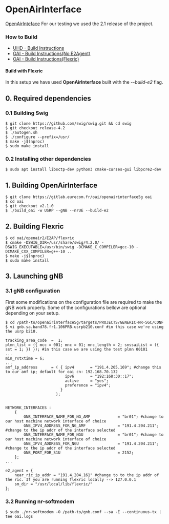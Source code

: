 # OpenAirInterface

[OpenAirInteface](oai/README.md)
For our testing we used the 2.1 release of the project.
### How to Build

+ [UHD - Build Instructions](https://files.ettus.com/manual/page_build_guide.html)
+ [OAI - Build Instructions(No E2Agent)](https://gitlab.eurecom.fr/oai/openairinterface5g/-/blob/develop/doc/BUILD.md)
+ [OAI - Build Instructions(Flexric)](https://gitlab.eurecom.fr/oai/openairinterface5g/-/blob/develop/openair2/E2AP/README.md)

#### Build with Flexric
In this setup we have used **OpenAirInterface** built with the _--build-e2_ flag.

## 0. Required dependencies

### 0.1 Building Swig

```shell
$ git clone https://github.com/swig/swig.git && cd swig
$ git checkout release-4.2
$ ./autogen.sh
$ ./configure --prefix=/usr/
$ make -j$(nproc)
$ sudo make install
```

### 0.2 Installing other dependencies

```shell
$ sudo apt install libsctp-dev python3 cmake-curses-gui libpcre2-dev

```
## 1. Building **OpenAirInterface**

```shell
$ git clone https://gitlab.eurecom.fr/oai/openairinterface5g oai
$ cd oai
$ git checkout v2.1.0
$ ./build_oai -w USRP --gNB --nrUE --build-e2 
```

## 2. Building Flexric

```shell
$ cd oai/openair2/E2AP/flexric
$ cmake -DSWIG_DIR=/usr/share/swig/4.2.0/ -DSWIG_EXECUTABLE=/usr/bin/swig -DCMAKE_C_COMPILER=gcc-10 -DCMAKE_CXX_COMPILER=g++-10 ..
$ make -j$(nproc)
$ sudo make install 
```

## 3. Launching gNB

### 3.1 gNB configuration

First some modifications on the configuration file are required to make the gNB work properly. Some of the configurations bellow are optional depending on your setup.

```shell
$ cd /path-to/openairinterface5g/targets/PROJECTS/GENERIC-NR-5GC/CONF
$ vi gnb.sa.band78.fr1.106PRB.usrpb210.conf #in this case we're using the usrp b210.
```

```config
tracking_area_code  =  1;
plmn_list = ({ mcc = 001; mnc = 01; mnc_length = 2; snssaiList = ({ sst = 1; }) }); #in this case we are using the test plmn 00101
...
min_rxtxtime = 6;
...
amf_ip_address      = ( { ipv4       = "191.4.205.169"; #change this to our amf ip; default for oai cn: 192.168.70.132
                          ipv6       = "192:168:30::17";
                          active     = "yes";
                          preference = "ipv4";
                        }
                      );


NETWORK_INTERFACES :
    {
        GNB_INTERFACE_NAME_FOR_NG_AMF            = "br01"; #change to our host machine network interface of choice
        GNB_IPV4_ADDRESS_FOR_NG_AMF              = "191.4.204.211"; #change to the ip addr of the interface selected 
        GNB_INTERFACE_NAME_FOR_NGU               = "br01"; #change to our host machine network interface of choice
        GNB_IPV4_ADDRESS_FOR_NGU                 = "191.4.204.211"; #change to the ip addr of the interface selected 
        GNB_PORT_FOR_S1U                         = 2152;
    };
...

e2_agent = {
    near_ric_ip_addr = "191.4.204.161" #change to to the ip addr of the ric. If you are running flexric locally --> 127.0.0.1
    sm_dir = "/usr/local/lib/flexric/"
};
```
### 3.2 Running nr-softmodem

```shell
$ sudo ./nr-softmodem -O /path-to/gnb.conf --sa -E --continuous-tx | tee oai.logs
```
